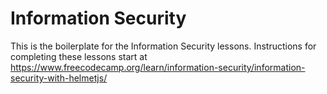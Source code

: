 # Information Security 

This is the boilerplate for the Information Security lessons. Instructions for completing these lessons start at https://www.freecodecamp.org/learn/information-security/information-security-with-helmetjs/
